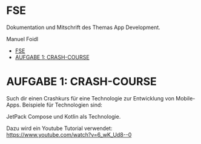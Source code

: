 # FSE

Dokumentation und Mitschrift des Themas App Development.

Manuel Foidl
- [FSE](#fse)
- [AUFGABE 1: CRASH-COURSE](#aufgabe-1-crash-course)
  

# AUFGABE 1: CRASH-COURSE

Such dir einen Crashkurs für eine Technologie zur Entwicklung von Mobile-Apps. Beispiele für Technologien sind:

JetPack Compose und Kotlin als Technologie. 

Dazu wird ein Youtube Tutorial verwendet: https://www.youtube.com/watch?v=6_wK_Ud8--0


